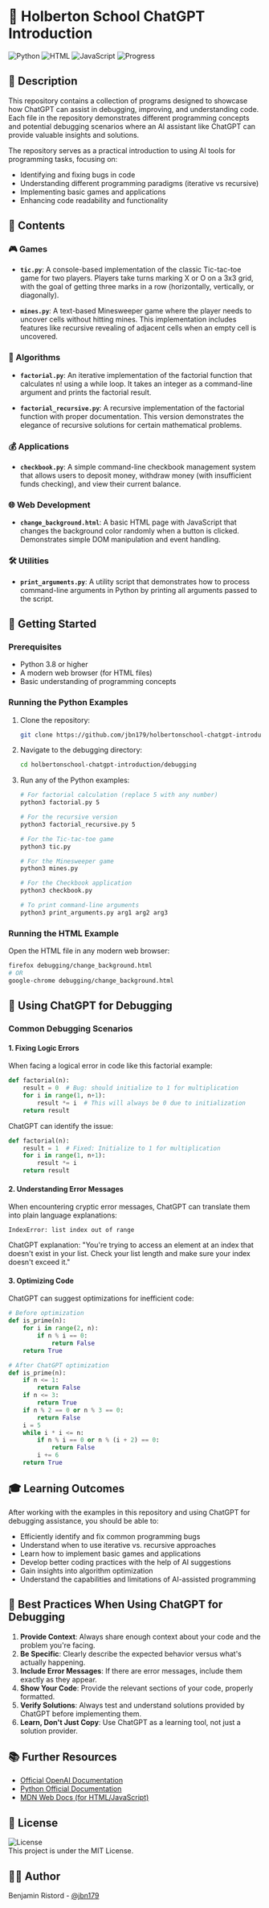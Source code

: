 # 🤖 Holberton School ChatGPT Introduction

![Python](https://img.shields.io/badge/Python-3.8%2B-blue.svg)
![HTML](https://img.shields.io/badge/HTML-5-orange.svg)
![JavaScript](https://img.shields.io/badge/JavaScript-ES6-yellow.svg)
![Progress](https://img.shields.io/badge/Progress-Intermediate-green.svg)

## 📖 Description
This repository contains a collection of programs designed to showcase how ChatGPT can assist in debugging, improving, and understanding code. Each file in the repository demonstrates different programming concepts and potential debugging scenarios where an AI assistant like ChatGPT can provide valuable insights and solutions.

The repository serves as a practical introduction to using AI tools for programming tasks, focusing on:
- Identifying and fixing bugs in code
- Understanding different programming paradigms (iterative vs recursive)
- Implementing basic games and applications
- Enhancing code readability and functionality

## 📂 Contents

### 🎮 Games
- **`tic.py`**: A console-based implementation of the classic Tic-tac-toe game for two players. Players take turns marking X or O on a 3x3 grid, with the goal of getting three marks in a row (horizontally, vertically, or diagonally).

- **`mines.py`**: A text-based Minesweeper game where the player needs to uncover cells without hitting mines. This implementation includes features like recursive revealing of adjacent cells when an empty cell is uncovered.

### 🧮 Algorithms
- **`factorial.py`**: An iterative implementation of the factorial function that calculates n! using a while loop. It takes an integer as a command-line argument and prints the factorial result.

- **`factorial_recursive.py`**: A recursive implementation of the factorial function with proper documentation. This version demonstrates the elegance of recursive solutions for certain mathematical problems.

### 💰 Applications
- **`checkbook.py`**: A simple command-line checkbook management system that allows users to deposit money, withdraw money (with insufficient funds checking), and view their current balance.

### 🌐 Web Development
- **`change_background.html`**: A basic HTML page with JavaScript that changes the background color randomly when a button is clicked. Demonstrates simple DOM manipulation and event handling.

### 🛠️ Utilities
- **`print_arguments.py`**: A utility script that demonstrates how to process command-line arguments in Python by printing all arguments passed to the script.

## 🚀 Getting Started

### Prerequisites
- Python 3.8 or higher
- A modern web browser (for HTML files)
- Basic understanding of programming concepts

### Running the Python Examples
1. Clone the repository:
   ```bash
   git clone https://github.com/jbn179/holbertonschool-chatgpt-introduction.git
   ```

2. Navigate to the debugging directory:
   ```bash
   cd holbertonschool-chatgpt-introduction/debugging
   ```

3. Run any of the Python examples:
   ```bash
   # For factorial calculation (replace 5 with any number)
   python3 factorial.py 5
   
   # For the recursive version
   python3 factorial_recursive.py 5
   
   # For the Tic-tac-toe game
   python3 tic.py
   
   # For the Minesweeper game
   python3 mines.py
   
   # For the Checkbook application
   python3 checkbook.py
   
   # To print command-line arguments
   python3 print_arguments.py arg1 arg2 arg3
   ```

### Running the HTML Example
Open the HTML file in any modern web browser:
```bash
firefox debugging/change_background.html
# OR
google-chrome debugging/change_background.html
```

## 📝 Using ChatGPT for Debugging

### Common Debugging Scenarios

#### 1. Fixing Logic Errors
When facing a logical error in code like this factorial example:
```python
def factorial(n):
    result = 0  # Bug: should initialize to 1 for multiplication
    for i in range(1, n+1):
        result *= i  # This will always be 0 due to initialization
    return result
```

ChatGPT can identify the issue:
```python
def factorial(n):
    result = 1  # Fixed: Initialize to 1 for multiplication
    for i in range(1, n+1):
        result *= i
    return result
```

#### 2. Understanding Error Messages
When encountering cryptic error messages, ChatGPT can translate them into plain language explanations:

```
IndexError: list index out of range
```

ChatGPT explanation: "You're trying to access an element at an index that doesn't exist in your list. Check your list length and make sure your index doesn't exceed it."

#### 3. Optimizing Code
ChatGPT can suggest optimizations for inefficient code:

```python
# Before optimization
def is_prime(n):
    for i in range(2, n):
        if n % i == 0:
            return False
    return True

# After ChatGPT optimization
def is_prime(n):
    if n <= 1:
        return False
    if n <= 3:
        return True
    if n % 2 == 0 or n % 3 == 0:
        return False
    i = 5
    while i * i <= n:
        if n % i == 0 or n % (i + 2) == 0:
            return False
        i += 6
    return True
```

## 🎓 Learning Outcomes
After working with the examples in this repository and using ChatGPT for debugging assistance, you should be able to:

- Efficiently identify and fix common programming bugs
- Understand when to use iterative vs. recursive approaches
- Learn how to implement basic games and applications
- Develop better coding practices with the help of AI suggestions
- Gain insights into algorithm optimization
- Understand the capabilities and limitations of AI-assisted programming

## 🚧 Best Practices When Using ChatGPT for Debugging

1. **Provide Context**: Always share enough context about your code and the problem you're facing.
2. **Be Specific**: Clearly describe the expected behavior versus what's actually happening.
3. **Include Error Messages**: If there are error messages, include them exactly as they appear.
4. **Show Your Code**: Provide the relevant sections of your code, properly formatted.
5. **Verify Solutions**: Always test and understand solutions provided by ChatGPT before implementing them.
6. **Learn, Don't Just Copy**: Use ChatGPT as a learning tool, not just a solution provider.

## 📚 Further Resources
- [Official OpenAI Documentation](https://platform.openai.com/docs/introduction)
- [Python Official Documentation](https://docs.python.org/3/)
- [MDN Web Docs (for HTML/JavaScript)](https://developer.mozilla.org/en-US/)

## 📄 License
![License](https://img.shields.io/badge/License-MIT-green.svg)  
This project is under the MIT License.

## 👨‍💻 Author
Benjamin Ristord - [@jbn179](https://github.com/jbn179)